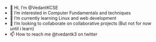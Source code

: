 - 👋 Hi, I’m @VedantKCSE
- 👀 I’m interested in Computer Fundamentals and techniques
- 🌱 I’m currently learning Linux and web development
- 💞️ I’m looking to collaborate on collaborative projects (But not for now until i learn)
- 📫 How to reach me @tvedantk3 on twitter

<!---
VedantKCSE/VedantKCSE is a ✨ special ✨ repository because its `README.md` (this file) appears on your GitHub profile.
You can click the Preview link to take a look at your changes.
--->
